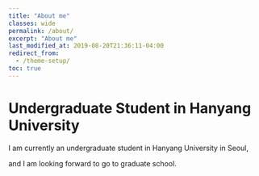 ```yaml
---
title: "About me"
classes: wide
permalink: /about/
excerpt: "About me"
last_modified_at: 2019-08-20T21:36:11-04:00
redirect_from:
  - /theme-setup/
toc: true
---
```

# Undergraduate Student in Hanyang University
I am currently an undergraduate student in Hanyang University in Seoul,

and I am looking forward to go to graduate school.

